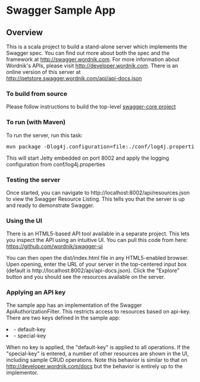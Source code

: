 # Swagger Sample App

## Overview
This is a scala project to build a stand-alone server which implements the Swagger spec.  You can find out 
more about both the spec and the framework at http://swagger.wordnik.com.  For more information 
about Wordnik's APIs, please visit http://developer.wordnik.com.  There is an online version of this
server at http://petstore.swagger.wordnik.com/api/api-docs.json

### To build from source
Please follow instructions to build the top-level [swagger-core project](https://github.com/wordnik/swagger-core)


### To run (with Maven)
To run the server, run this task:
<pre>
mvn package -Dlog4j.configuration=file:./conf/log4j.properties jetty:run
</pre>

This will start Jetty embedded on port 8002 and apply the logging configuration from conf/log4j.properties

### Testing the server
Once started, you can navigate to http://localhost:8002/api/resources.json to view the Swagger Resource Listing.
This tells you that the server is up and ready to demonstrate Swagger.

### Using the UI
There is an HTML5-based API tool available in a separate project.  This lets you inspect the API using an 
intuitive UI.  You can pull this code from here:  https://github.com/wordnik/swagger-ui

You can then open the dist/index.html file in any HTML5-enabled browser.  Upen opening, enter the
URL of your server in the top-centered input box (default is http://localhost:8002/api/api-docs.json).  Click the "Explore" 
button and you should see the resources available on the server.

### Applying an API key
The sample app has an implementation of the Swagger ApiAuthorizationFilter.  This restricts access to resources
based on api-key.  There are two keys defined in the sample app:

<li>- default-key</li>

<li>- special-key</li>

When no key is applied, the "default-key" is applied to all operations.  If the "special-key" is entered, a
number of other resources are shown in the UI, including sample CRUD operations.  Note this behavior is similar
to that on http://developer.wordnik.com/docs but the behavior is entirely up to the implementor.